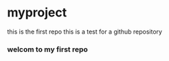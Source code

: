 # myproject
this is the first repo
this is a test for a github repository
<h3> welcom to my first repo</h3>

